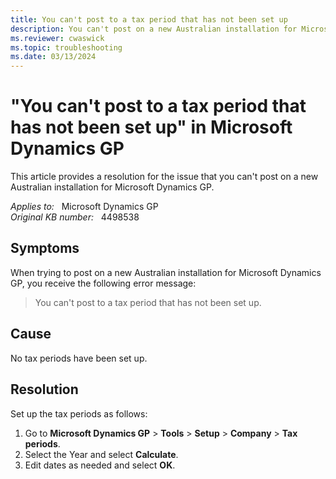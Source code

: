 ```yaml
---
title: You can't post to a tax period that has not been set up
description: You can't post on a new Australian installation for Microsoft Dynamics GP. Provides a resolution.
ms.reviewer: cwaswick
ms.topic: troubleshooting
ms.date: 03/13/2024
---
```

# "You can't post to a tax period that has not been set up" in Microsoft Dynamics GP

This article provides a resolution for the issue that you can't post on a new Australian installation for Microsoft Dynamics GP.

_Applies to:_ &nbsp; Microsoft Dynamics GP  
_Original KB number:_ &nbsp; 4498538

## Symptoms

When trying to post on a new Australian installation for Microsoft Dynamics GP, you receive the following error message:

> You can't post to a tax period that has not been set up.

## Cause

No tax periods have been set up.

## Resolution

Set up the tax periods as follows:

1. Go to **Microsoft Dynamics GP** > **Tools** > **Setup** > **Company** > **Tax periods**.  
2. Select the Year and select **Calculate**.
3. Edit dates as needed and select **OK**.
